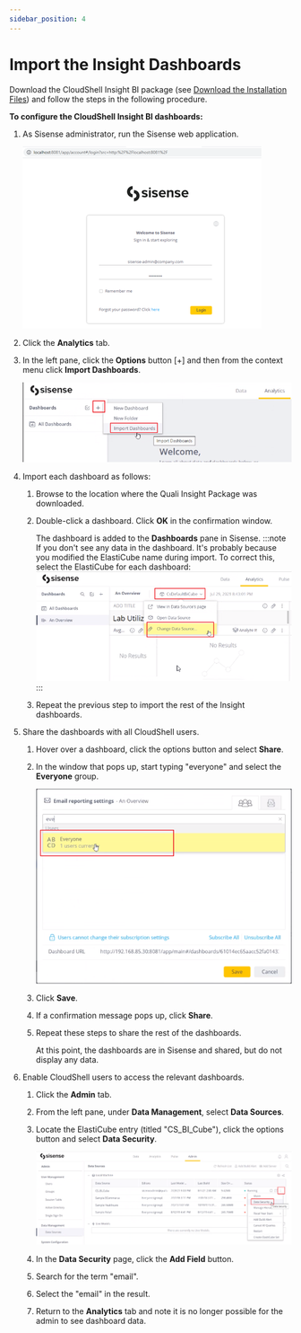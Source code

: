 ```yaml
---
sidebar_position: 4
---
```


# Import the Insight Dashboards

Download the CloudShell Insight BI package (see [Download the Installation Files](https://help.quali.com/Online%20Help/0.0/Portal/Content/CSP/BI/dwnld-th-instln-fls.htm)) and follow the steps in the following procedure.

**To configure the CloudShell Insight BI dashboards:**

1. As Sisense administrator, run the Sisense web application.
    
    ![](/Images/BI/AdminLogin.png)
    
2. Click the **Analytics** tab.
3. In the left pane, click the **Options** button \[+\] and then from the context menu click **Import Dashboards**.
    
    ![](/Images/BI/import-dashboards-cloudshell.png)
    
4. Import each dashboard as follows:
    1. Browse to the location where the Quali Insight Package was downloaded.
        
    2. Double-click a dashboard. Click **OK** in the confirmation window.
        
        The dashboard is added to the **Dashboards** pane in Sisense.
        :::note
        If you don't see any data in the dashboard. It's probably because you modified the ElastiCube name during import. To correct this, select the ElastiCube for each dashboard:  
        ![](/Images/BI/ElastiCubeName.png)  
        :::
    3. Repeat the previous step to import the rest of the Insight dashboards.
5. Share the dashboards with all CloudShell users.
    1. Hover over a dashboard, click the options button and select **Share**.
    2. In the window that pops up, start typing "everyone" and select the **Everyone** group.
        
        ![](/Images/BI/ShareDashboardToEveryone.png)
        
    3. Click **Save**.
    4. If a confirmation message pops up, click **Share**.
    5. Repeat these steps to share the rest of the dashboards.
        
        At this point, the dashboards are in Sisense and shared, but do not display any data.
        
6. Enable CloudShell users to access the relevant dashboards.  
    1. Click the **Admin** tab.
    2. From the left pane, under **Data Management**, select **Data Sources**.
    3. Locate the ElastiCube entry (titled "CS\_BI\_Cube"), click the options button and select **Data Security**.
        
        ![](/Images/BI/SisenseDataSecurity.png)
        
    4. In the **Data Security** page, click the **Add Field** button.
        
    5. Search for the term "email".
        
    6. Select the "email" in the result.
        
    7. Return to the **Analytics** tab and note it is no longer possible for the admin to see dashboard data.